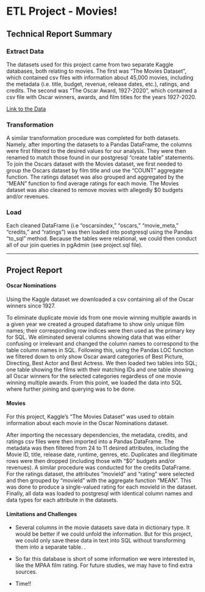 # ETL Project - Movies! 


## Technical Report Summary

### Extract Data


The datasets used for this project came from two separate Kaggle databases, both relating to movies. The first was “The Movies Dataset”, which contained csv files with information about 45,000 movies, including the metadata (i.e. title, budget, revenue, release dates, etc.), ratings, and credits. The second was “The Oscar Award, 1927-2020”, which contained a csv file with Oscar winners, awards, and film titles for the years 1927-2020.


[Link to the Data](https://drive.google.com/drive/folders/13YoIEQx73OkosSL4tSw-acE3znfcDuON?usp=sharing)


### Transformation


A similar transformation procedure was completed for both datasets. Namely, after importing the datasets to a Pandas DataFrame, the columns were first filtered to the desired values for our analysis. They were then renamed to match those found in our postgresql “create table” statements. To join the Oscars dataset with the Movies dataset, we first needed to group the Oscars dataset by film title and use the “COUNT” aggregate function. The ratings dataset was also grouped and aggregated by the “MEAN” function to find average ratings for each movie. The Movies dataset was also cleaned to remove movies with allegedly $0 budgets and/or revenues.


### Load


Each cleaned DataFrame (i.e “oscarsindex,” “oscars,” “movie_meta,” “credits,” and “ratings”) was then loaded into postgresql using the Pandas “to_sql” method. Because the tables were relational, we could then conduct all of our join queries in pgAdmin (see project.sql file). 


-----


## Project Report

#### Oscar Nominations


Using the Kaggle dataset we downloaded a csv containing all of the Oscar winners since 1927.

To eliminate duplicate movie ids from one movie winning multiple awards in a given year we created a grouped dataframe to show only unique film names; their corresponding row indices were then used as the primary key for SQL.  We eliminated several columns showing data that was either confusing or irrelevant and changed the column names to correspond to the table column names in SQL.  Following this, using the Pandas LOC function we filtered down to only show Oscar award categories of Best Picture, Directing, Best Actor and Best Actress.  We then loaded two tables into SQL; one table showing the films with their matching IDs and one table showing all Oscar winners for the selected categories regardless of one movie winning multiple awards.  From this point, we loaded the data into SQL where further joining and querying was to be done.

#### Movies


For this project, Kaggle’s “The Movies Dataset” was used to obtain information about each movie in the Oscar Nominations dataset. 


After importing the necessary dependencies, the metadata, credits, and ratings csv files were then imported into a Pandas DataFrame. The metadata was then filtered from 24 to 11 desired attributes, including the Movie ID, title, release date, runtime, genres, etc. Duplicates and illegitimate rows were then dropped (including those with “$0” budgets and/or revenues). A similar procedure was conducted for the credits DataFrame. For the ratings dataset, the attributes “movieId” and “rating” were selected and then grouped by “movieId” with the aggregate function “MEAN”. This was done to produce a single-valued rating for each movieId in the dataset. Finally, all data was loaded to postgresql with identical column names and data types for each attribute in the datasets.


#### Limitations and Challenges


* Several columns in the movie datasets save data in dictionary type. It would be better if we could unfold the information. But for this project, we could only save these data in text into SQL without transforming them into a separate table. . 


* So far this database is short of some information we were interested in, like the MPAA film rating. For future studies, we may have to find extra sources. 


* Time!! 

